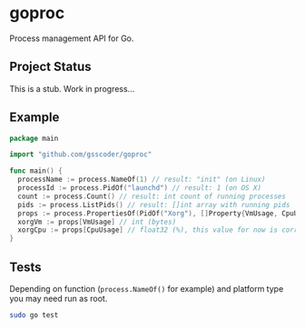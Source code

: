 # goproc
Process management API for Go.

## Project Status
This is a stub. Work in progress...

## Example
```go
package main

import "github.com/gsscoder/goproc"

func main() {
  processName := process.NameOf(1) // result: "init" (on Linux)
  processId := process.PidOf("launchd") // result: 1 (on OS X)
  count := process.Count() // result: int count of running processes
  pids := process.ListPids() // result: []int array with running pids
  props := process.PropertiesOf(PidOf("Xorg"), []Property{VmUsage, CpuUsage}) // result: map[Property]interface{}
  xorgVm := props[VmUsage] // int (bytes)
  xorgCpu := props[CpuUsage] // float32 (%), this value for now is correct only under Linux
}
```

## Tests
Depending on function (``process.NameOf()`` for example) and platform type you may need run as root.
```sh
sudo go test
```
